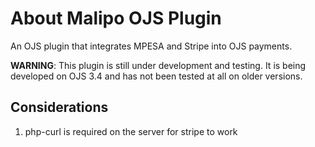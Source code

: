 # About Malipo OJS Plugin
An OJS plugin that integrates MPESA and Stripe into OJS payments.

**WARNING**: This plugin is still under development and testing. 
It is being developed on OJS 3.4 and has not been tested at all on
older versions.

## Considerations
1. php-curl is required on the server for stripe to work
